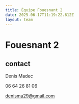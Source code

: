 ```yaml
---
title: Équipe Fouesnant 2
date: 2025-06-17T11:19:22.612Z
layout: team
---
```


# Fouesnant 2



## contact 

Denis Madec

06 64 26 81 06

denisma29@gmail.com

